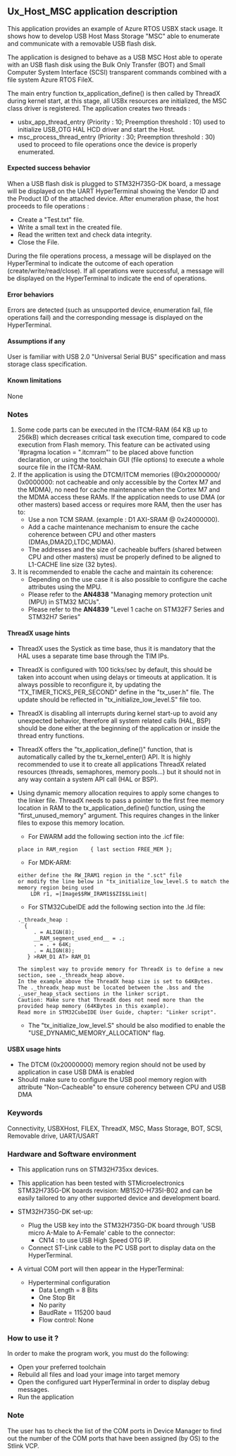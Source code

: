 
## <b>Ux_Host_MSC application description</b>

This application provides an example of Azure RTOS USBX stack usage. It shows how to develop USB Host Mass Storage "MSC" able to enumerate and communicate with a removable USB flash disk.

The application is designed to behave as a USB MSC Host able to operate with an USB flash disk using the Bulk Only Transfer (BOT) and Small Computer System Interface (SCSI) transparent commands combined with a file system Azure RTOS FileX.

The main entry function tx_application_define() is then called by ThreadX during kernel start, at this stage, all USBx resources are initialized, the MSC class driver is registered.
The application creates two threads :

  - usbx_app_thread_entry    (Priority : 10; Preemption threshold : 10) used to initialize USB_OTG HAL HCD driver and start the Host.
  - msc_process_thread_entry (Priority : 30; Preemption threshold : 30) used to proceed to file operations once the device is properly enumerated.

####  <b>Expected success behavior</b>

When a USB flash disk is plugged to STM32H735G-DK board, a message will be displayed on the UART HyperTerminal showing the Vendor ID and the Product ID of the attached device.
After enumeration phase, the host proceeds to file operations :

  - Create a "Test.txt" file.
  - Write a small text in the created file.
  - Read the written text and check data integrity.
  - Close the File.

During the file operations process, a message will be displayed on the HyperTerminal to indicate the outcome of each operation (create/write/read/close).
If all operations were successful, a message will be displayed on the HyperTerminal to indicate the end of operations.

#### <b>Error behaviors</b>

Errors are detected (such as unsupported device, enumeration fail, file operations fail) and the corresponding message is displayed on the HyperTerminal.

#### <b>Assumptions if any</b>

User is familiar with USB 2.0 "Universal Serial BUS" specification and mass storage class specification.

#### <b>Known limitations</b>

None

### <b>Notes</b>

 1. Some code parts can be executed in the ITCM-RAM (64 KB up to 256kB) which decreases critical task execution time, compared to code execution from Flash memory. This feature can be activated using '#pragma location = ".itcmram"' to be placed above function declaration, or using the toolchain GUI (file options) to execute a whole source file in the ITCM-RAM.
 2.  If the application is using the DTCM/ITCM memories (@0x20000000/ 0x0000000: not cacheable and only accessible by the Cortex M7 and the MDMA), no need for cache maintenance when the Cortex M7 and the MDMA access these RAMs. If the application needs to use DMA (or other masters) based access or requires more RAM, then the user has to:
      - Use a non TCM SRAM. (example : D1 AXI-SRAM @ 0x24000000).
      - Add a cache maintenance mechanism to ensure the cache coherence between CPU and other masters (DMAs,DMA2D,LTDC,MDMA).
      - The addresses and the size of cacheable buffers (shared between CPU and other masters) must be properly defined to be aligned to L1-CACHE line size (32 bytes).
 3.  It is recommended to enable the cache and maintain its coherence:
      - Depending on the use case it is also possible to configure the cache attributes using the MPU.
      - Please refer to the **AN4838** "Managing memory protection unit (MPU) in STM32 MCUs".
      - Please refer to the **AN4839** "Level 1 cache on STM32F7 Series and STM32H7 Series"

#### <b>ThreadX usage hints</b>

 - ThreadX uses the Systick as time base, thus it is mandatory that the HAL uses a separate time base through the TIM IPs.
 - ThreadX is configured with 100 ticks/sec by default, this should be taken into account when using delays or timeouts at application. It is always possible to reconfigure it, by updating the "TX_TIMER_TICKS_PER_SECOND" define in the "tx_user.h" file. The update should be reflected in "tx_initialize_low_level.S" file too.
 - ThreadX is disabling all interrupts during kernel start-up to avoid any unexpected behavior, therefore all system related calls (HAL, BSP) should be done either at the beginning of the application or inside the thread entry functions.
 - ThreadX offers the "tx_application_define()" function, that is automatically called by the tx_kernel_enter() API.
   It is highly recommended to use it to create all applications ThreadX related resources (threads, semaphores, memory pools...)  but it should not in any way contain a system API call (HAL or BSP).
 - Using dynamic memory allocation requires to apply some changes to the linker file.
   ThreadX needs to pass a pointer to the first free memory location in RAM to the tx_application_define() function,
   using the "first_unused_memory" argument.
   This requires changes in the linker files to expose this memory location.
    + For EWARM add the following section into the .icf file:
     ```
     place in RAM_region    { last section FREE_MEM };
     ```
    + For MDK-ARM:
    ```
    either define the RW_IRAM1 region in the ".sct" file
    or modify the line below in "tx_initialize_low_level.S to match the memory region being used
        LDR r1, =|Image$$RW_IRAM1$$ZI$$Limit|
    ```
    + For STM32CubeIDE add the following section into the .ld file:
    ```
    ._threadx_heap :
      {
         . = ALIGN(8);
         __RAM_segment_used_end__ = .;
         . = . + 64K;
         . = ALIGN(8);
       } >RAM_D1 AT> RAM_D1
    ```

       The simplest way to provide memory for ThreadX is to define a new section, see ._threadx_heap above.
       In the example above the ThreadX heap size is set to 64KBytes.
       The ._threadx_heap must be located between the .bss and the ._user_heap_stack sections in the linker script.
       Caution: Make sure that ThreadX does not need more than the provided heap memory (64KBytes in this example).
       Read more in STM32CubeIDE User Guide, chapter: "Linker script".

    + The "tx_initialize_low_level.S" should be also modified to enable the "USE_DYNAMIC_MEMORY_ALLOCATION" flag.

#### <b>USBX usage hints</b>

- The DTCM (0x20000000) memory region should not be used by application in case USB DMA is enabled
- Should make sure to configure the USB pool memory region with attribute "Non-Cacheable" to ensure coherency between CPU and USB DMA

### <b>Keywords</b>

Connectivity, USBXHost, FILEX, ThreadX, MSC, Mass Storage, BOT, SCSI, Removable drive, UART/USART

### <b>Hardware and Software environment</b>

  - This application runs on STM32H735xx devices.
  - This application has been tested with STMicroelectronics STM32H735G-DK boards revision: MB1520-H735I-B02
    and can be easily tailored to any other supported device and development board.
  - STM32H735G-DK set-up:
    - Plug the USB key into the STM32H735G-DK board through 'USB micro A-Male to A-Female' cable to the connector:
      - CN14 : to use USB High Speed OTG IP.
    - Connect ST-Link cable to the PC USB port to display data on the HyperTerminal.

  - A virtual COM port will then appear in the HyperTerminal:
     - Hyperterminal configuration
       - Data Length = 8 Bits
       - One Stop Bit
       - No parity
       - BaudRate = 115200 baud
       - Flow control: None

### <b>How to use it ?</b>

In order to make the program work, you must do the following:

 - Open your preferred toolchain
 - Rebuild all files and load your image into target memory
 - Open the configured uart HyperTerminal in order to display debug messages.
 - Run the application

### <b>Note</b>

The user has to check the list of the COM ports in Device Manager to find out the number of the COM ports that have been assigned (by OS) to the Stlink VCP.
